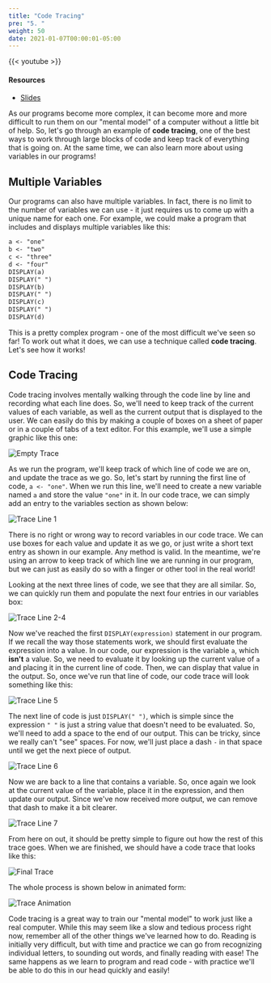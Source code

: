 ```yaml
---
title: "Code Tracing"
pre: "5. "
weight: 50
date: 2021-01-07T00:00:01-05:00
---
```


{{< youtube  >}}

#### Resources

* <a href="slides" target="_blank">Slides</a>

As our programs become more complex, it can become more and more difficult to run them on our "mental model" of a computer without a little bit of help. So, let's go through an example of **code tracing**, one of the best ways to work through large blocks of code and keep track of everything that is going on. At the same time, we can also learn more about using variables in our programs!

## Multiple Variables

Our programs can also have multiple variables. In fact, there is no limit to the number of variables we can use - it just requires us to come up with a unique name for each one. For example, we could make a program that includes and displays multiple variables like this:

```tex
a <- "one"
b <- "two"
c <- "three"
d <- "four"
DISPLAY(a)
DISPLAY(" ")
DISPLAY(b)
DISPLAY(" ")
DISPLAY(c)
DISPLAY(" ")
DISPLAY(d)
```

This is a pretty complex program - one of the most difficult we've seen so far! To work out what it does, we can use a technique called **code tracing**. Let's see how it works!

## Code Tracing

Code tracing involves mentally walking through the code line by line and recording what each line does. So, we'll need to keep track of the current values of each variable, as well as the current output that is displayed to the user. We can easily do this by making a couple of boxes on a sheet of paper or in a couple of tabs of a text editor. For this example, we'll use a simple graphic like this one:

![Empty Trace](/cc110/images/lab2/trace1.png)

As we run the program, we'll keep track of which line of code we are on, and update the trace as we go. So, let's start by running the first line of code, `a <- "one"`. When we run this line, we'll need to create a new variable named `a` and store the value `"one"` in it. In our code trace, we can simply add an entry to the variables section as shown below:

![Trace Line 1](/cc110/images/lab2/trace2.png)

There is no right or wrong way to record variables in our code trace. We can use boxes for each value and update it as we go, or just write a short text entry as shown in our example. Any method is valid. In the meantime, we're using an arrow to keep track of which line we are running in our program, but we can just as easily do so with a finger or other tool in the real world!

Looking at the next three lines of code, we see that they are all similar. So, we can quickly run them and populate the next four entries in our variables box:

![Trace Line 2-4](/cc110/images/lab2/trace5.png)

Now we've reached the first `DISPLAY(expression)` statement in our program. If we recall the way those statements work, we should first evaluate the expression into a value. In our code, our expression is the variable `a`, which **isn't** a value. So, we need to evaluate it by looking up the current value of `a` and placing it in the current line of code. Then, we can display that value in the output. So, once we've run that line of code, our code trace will look something like this:

![Trace Line 5](/cc110/images/lab2/trace6.png)

The next line of code is just `DISPLAY(" ")`, which is simple since the expression `" "` is just a string value that doesn't need to be evaluated. So, we'll need to add a space to the end of our output. This can be tricky, since we really can't "see" spaces. For now, we'll just place a dash `-` in that space until we get the next piece of output. 

![Trace Line 6](/cc110/images/lab2/trace7.png)

Now we are back to a line that contains a variable. So, once again we look at the current value of the variable, place it in the expression, and then update our output. Since we've now received more output, we can remove that dash to make it a bit clearer. 

![Trace Line 7](/cc110/images/lab2/trace8.png)

From here on out, it should be pretty simple to figure out how the rest of this trace goes. When we are finished, we should have a code trace that looks like this:

![Final Trace](/cc110/images/lab2/trace12.png)

The whole process is shown below in animated form:

![Trace Animation](/cc110/images/lab2/trace.gif)

Code tracing is a great way to train our "mental model" to work just like a real computer. While this may seem like a slow and tedious process right now, remember all of the other things we've learned how to do. Reading is initially very difficult, but with time and practice we can go from recognizing individual letters, to sounding out words, and finally reading with ease! The same happens as we learn to program and read code - with practice we'll be able to do this in our head quickly and easily!
